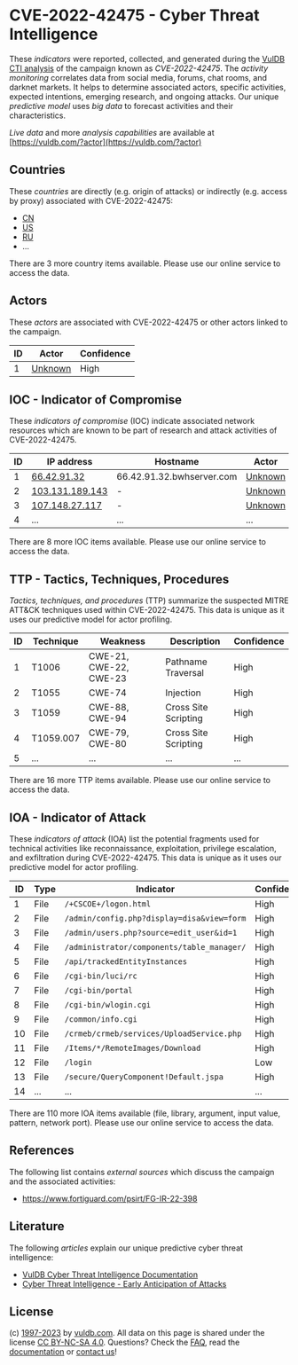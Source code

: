 # CVE-2022-42475 - Cyber Threat Intelligence

These _indicators_ were reported, collected, and generated during the [VulDB CTI analysis](https://vuldb.com/?kb.cti) of the campaign known as _CVE-2022-42475_. The _activity monitoring_ correlates data from social media, forums, chat rooms, and darknet markets. It helps to determine associated actors, specific activities, expected intentions, emerging research, and ongoing attacks. Our unique _predictive model_ uses _big data_ to forecast activities and their characteristics.

_Live data_ and more _analysis capabilities_ are available at [https://vuldb.com/?actor](https://vuldb.com/?actor)

## Countries

These _countries_ are directly (e.g. origin of attacks) or indirectly (e.g. access by proxy) associated with CVE-2022-42475:

* [CN](https://vuldb.com/?country.cn)
* [US](https://vuldb.com/?country.us)
* [RU](https://vuldb.com/?country.ru)
* ...

There are 3 more country items available. Please use our online service to access the data.

## Actors

These _actors_ are associated with CVE-2022-42475 or other actors linked to the campaign.

ID | Actor | Confidence
-- | ----- | ----------
1 | [Unknown](https://vuldb.com/?actor.unknown) | High

## IOC - Indicator of Compromise

These _indicators of compromise_ (IOC) indicate associated network resources which are known to be part of research and attack activities of CVE-2022-42475.

ID | IP address | Hostname | Actor | Confidence
-- | ---------- | -------- | ----- | ----------
1 | [66.42.91.32](https://vuldb.com/?ip.66.42.91.32) | 66.42.91.32.bwhserver.com | [Unknown](https://vuldb.com/?actor.unknown) | High
2 | [103.131.189.143](https://vuldb.com/?ip.103.131.189.143) | - | [Unknown](https://vuldb.com/?actor.unknown) | High
3 | [107.148.27.117](https://vuldb.com/?ip.107.148.27.117) | - | [Unknown](https://vuldb.com/?actor.unknown) | High
4 | ... | ... | ... | ...

There are 8 more IOC items available. Please use our online service to access the data.

## TTP - Tactics, Techniques, Procedures

_Tactics, techniques, and procedures_ (TTP) summarize the suspected MITRE ATT&CK techniques used within CVE-2022-42475. This data is unique as it uses our predictive model for actor profiling.

ID | Technique | Weakness | Description | Confidence
-- | --------- | -------- | ----------- | ----------
1 | T1006 | CWE-21, CWE-22, CWE-23 | Pathname Traversal | High
2 | T1055 | CWE-74 | Injection | High
3 | T1059 | CWE-88, CWE-94 | Cross Site Scripting | High
4 | T1059.007 | CWE-79, CWE-80 | Cross Site Scripting | High
5 | ... | ... | ... | ...

There are 16 more TTP items available. Please use our online service to access the data.

## IOA - Indicator of Attack

These _indicators of attack_ (IOA) list the potential fragments used for technical activities like reconnaissance, exploitation, privilege escalation, and exfiltration during CVE-2022-42475. This data is unique as it uses our predictive model for actor profiling.

ID | Type | Indicator | Confidence
-- | ---- | --------- | ----------
1 | File | `/+CSCOE+/logon.html` | High
2 | File | `/admin/config.php?display=disa&view=form` | High
3 | File | `/admin/users.php?source=edit_user&id=1` | High
4 | File | `/administrator/components/table_manager/` | High
5 | File | `/api/trackedEntityInstances` | High
6 | File | `/cgi-bin/luci/rc` | High
7 | File | `/cgi-bin/portal` | High
8 | File | `/cgi-bin/wlogin.cgi` | High
9 | File | `/common/info.cgi` | High
10 | File | `/crmeb/crmeb/services/UploadService.php` | High
11 | File | `/Items/*/RemoteImages/Download` | High
12 | File | `/login` | Low
13 | File | `/secure/QueryComponent!Default.jspa` | High
14 | ... | ... | ...

There are 110 more IOA items available (file, library, argument, input value, pattern, network port). Please use our online service to access the data.

## References

The following list contains _external sources_ which discuss the campaign and the associated activities:

* https://www.fortiguard.com/psirt/FG-IR-22-398

## Literature

The following _articles_ explain our unique predictive cyber threat intelligence:

* [VulDB Cyber Threat Intelligence Documentation](https://vuldb.com/?kb.cti)
* [Cyber Threat Intelligence - Early Anticipation of Attacks](https://www.scip.ch/en/?labs.20201022)

## License

(c) [1997-2023](https://vuldb.com/?kb.changelog) by [vuldb.com](https://vuldb.com/?kb.about). All data on this page is shared under the license [CC BY-NC-SA 4.0](https://creativecommons.org/licenses/by-nc-sa/4.0/). Questions? Check the [FAQ](https://vuldb.com/?kb.faq), read the [documentation](https://vuldb.com/?kb) or [contact us](https://vuldb.com/?contact)!
